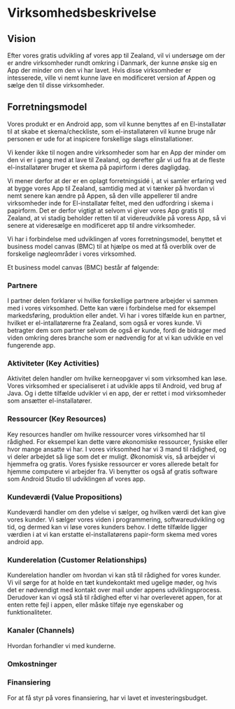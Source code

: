 # Virksomhedsbeskrivelse

## Vision
Efter vores gratis udvikling af vores app til Zealand, vil vi undersøge om der er andre virksomheder rundt omkring i Danmark, der kunne ønske sig en App der minder om den vi har lavet. Hvis disse virksomheder er intesserede, ville vi nemt kunne lave en modificeret version af Appen og sælge den til disse virksomheder. 

## Forretningsmodel
Vores produkt er en Android app, som vil kunne benyttes af en El-installatør til at skabe et skema/checkliste, som el-installatøren vil kunne bruge når personen er ude for at inspicere forskellige slags elinstallationer.

Vi kender ikke til nogen andre virksomheder som har en App der minder om den vi er i gang med at lave til Zealand, og derefter går vi ud fra at de fleste el-installatører bruger et skema på papirform i deres dagligdag. 

Vi mener derfor at der er en oplagt forretningsidé i, at vi samler erfaring ved at bygge vores App til Zealand, samtidig med at vi tænker på hvordan vi nemt senere kan ændre på Appen, så den ville appellerer til andre virksomheder inde for El-installatør feltet, med den udfordring i skema i papirform. 
Det er derfor vigtigt at selvom vi giver vores App gratis til Zealand, at vi stadig beholder retten til at videreudvikle på voress App, så vi senere at videresælge en modificeret app til andre virksomheder.

Vi har i forbindelse med udviklingen af vores forretningsmodel, benyttet et business model canvas (BMC) til at hjælpe os med at få overblik over de forskelige nøgleområder i vores virksomhed.

Et business model canvas (BMC) består af følgende: 
### Partnere
I partner delen forklarer vi hvilke forskellige partnere arbejder vi sammen med i vores virksomhed. Dette kan være i forbindelse med for eksempel markedsføring, produktion eller andet. Vi har i vores tilfælde kun en partner, hvilket er el-intallatørerne fra Zealand, som også er vores kunde. Vi betragter dem som partner selvom de også er kunde, fordi de bidrager med viden omkring deres branche som er nødvendig for at vi kan udvikle en vel fungerende app.

### Aktiviteter (Key Activities)
Aktivitet delen handler om hvilke kerneopgaver vi som virksomhed kan løse. Vores virksomhed er specialiseret i at udvikle apps til Android, ved brug af Java. Og i dette tilfælde udvikler vi en app, der er rettet i mod virksomheder som ansætter el-installatører. 

### Ressourcer (Key Resources)
Key resources handler om hvilke ressourcer vores virksomhed har til rådighed. For eksempel kan dette være økonomiske ressourcer, fysiske eller hvor mange ansatte vi har. I vores virksomhed har vi 3 mand til rådighed, og vi deler arbejdet så lige som det er muligt. Økonomisk vis, så arbejder vi hjemmefra og gratis. Vores fysiske ressourcer er vores allerede betalt for hjemme computere vi arbejder fra. Vi benytter os også af gratis software som Android Studio til udviklingen af vores app.

### Kundeværdi (Value Propositions)
Kundeværdi handler om den ydelse vi sælger, og hvilken værdi det kan give vores kunder. Vi sælger vores viden i programmering, softwareudvikling og tid, og dermed kan vi løse vores kunders behov. I dette tilfælde ligger værdien i at vi kan erstatte el-installatørens papir-form skema med vores android app. 

### Kunderelation (Customer Relationships)
Kunderelation handler om hvordan vi kan stå til rådighed for vores kunder. Vi vil sørge for at holde en tæt kundekontakt med ugelige møder, og hvis det er nødvendigt med kontakt over mail under appens udviklingsprocess. Derudover kan vi også stå til rådighed efter vi har overleveret appen, for at enten rette fejl i appen, eller måske tilføje nye egenskaber og funktionaliteter. 

### Kanaler (Channels)
Hvordan forhandler vi med kunderne. 

### Omkostninger


### Finansiering
For at få styr på vores finansiering, har vi lavet et investeringsbudget. 
